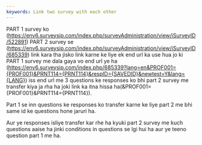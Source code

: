 ```yaml
---
keywords: Link two survey with each other
---
```

PART 1 survey ko (https://env6.surveysip.com/index.php/surveyAdministration/view/iSurveyID/522891) PART 2 survey se (https://env6.surveysip.com/index.php/surveyAdministration/view/iSurveyID/685339) link kara tha jisko link karne ke liye ek end url ka use hua jo ki PART 1 survey me dala gaya vo end url ye ha (https://env6.surveysip.com/index.php/685339?lang=en&PROF001={PROF001}&PRNT114={PRNT114}&respID={SAVEDID}&newtest=Y&lang={LANG}) iss end url me 3 questions ke responses ko bhi part 2 survey me transfer kiya ja rha ha joki link ka itna hissa ha(&PROF001={PROF001}&PRNT114={PRNT114}).

Part 1 se inn questions ke responses ko transfer karne ke liye part 2 me bhi same id ke questions hone jaruri ha.


Aur ye responses isliye transfer kar rhe ha kyuki part 2 survey me kuch questions aaise ha jinki conditions in questions se lgi hui ha aur ye teeno question part 1 me ha.

